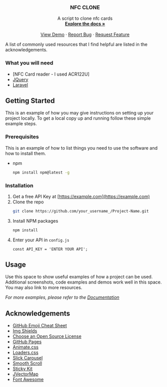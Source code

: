 



<!-- PROJECT LOGO -->
<br />
<p align="center">


  <h3 align="center">NFC CLONE</h3>

  <p align="center">
    A script to clone nfc cards
    <br />
    <a href="https://github.com/nivapo95/nfc-clone"><strong>Explore the docs »</strong></a>
    <br />
    <br />
    <a href="https://github.com/nivapo95/nfc-clone">View Demo</a>
    ·
    <a href="https://github.com/nivapo95/nfc-clone/issues">Report Bug</a>
    ·
    <a href="https://github.com/nivapo95/nfc-clone/issues">Request Feature</a>
  </p>
</p>


A list of commonly used resources that I find helpful are listed in the acknowledgements.

### What you will need


* [NFC Card reader - I used ACR122U]
* [JQuery](https://jquery.com)
* [Laravel](https://laravel.com)



<!-- GETTING STARTED -->
## Getting Started

This is an example of how you may give instructions on setting up your project locally.
To get a local copy up and running follow these simple example steps.

### Prerequisites

This is an example of how to list things you need to use the software and how to install them.
* npm
  ```sh
  npm install npm@latest -g
  ```

### Installation

1. Get a free API Key at [https://example.com](https://example.com)
2. Clone the repo
   ```sh
   git clone https://github.com/your_username_/Project-Name.git
   ```
3. Install NPM packages
   ```sh
   npm install
   ```
4. Enter your API in `config.js`
   ```JS
   const API_KEY = 'ENTER YOUR API';
   ```



<!-- USAGE EXAMPLES -->
## Usage

Use this space to show useful examples of how a project can be used. Additional screenshots, code examples and demos work well in this space. You may also link to more resources.

_For more examples, please refer to the [Documentation](https://example.com)_


<!-- ACKNOWLEDGEMENTS -->
## Acknowledgements
* [GitHub Emoji Cheat Sheet](https://www.webpagefx.com/tools/emoji-cheat-sheet)
* [Img Shields](https://shields.io)
* [Choose an Open Source License](https://choosealicense.com)
* [GitHub Pages](https://pages.github.com)
* [Animate.css](https://daneden.github.io/animate.css)
* [Loaders.css](https://connoratherton.com/loaders)
* [Slick Carousel](https://kenwheeler.github.io/slick)
* [Smooth Scroll](https://github.com/cferdinandi/smooth-scroll)
* [Sticky Kit](http://leafo.net/sticky-kit)
* [JVectorMap](http://jvectormap.com)
* [Font Awesome](https://fontawesome.com)
